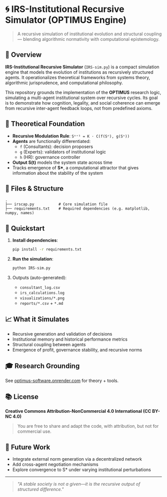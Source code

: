 # 🌀 IRS-Institutional Recursive Simulator (OPTIMUS Engine)

> A recursive simulation of institutional evolution and structural coupling — blending algorithmic normativity with computational epistemology.

## 📘 Overview

**IRS-Institutional Recursive Simulator** (`IRS-sim.py`) is a compact simulation engine that models the evolution of institutions as recursively structured agents. It operationalizes theoretical frameworks from systems theory, algorithmic jurisprudence, and computational philosophy.

This repository grounds the implementation of the **OPTIMUS** research logic, simulating a multi-agent institutional system over recursive cycles. Its goal is to demonstrate how cognition, legality, and social coherence can emerge from recursive inter-agent feedback loops, not from predefined axioms.

## 🧠 Theoretical Foundation
- **Recursive Modulation Rule**: `Sⁿ⁺¹ = K ⋅ C(f(Sⁿ), g(Sⁿ))`
- **Agents** are functionally differentiated:
  - `f` (Consultants): decision proposers
  - `g` (Experts): validators of institutional logic
  - `h` (HR): governance controller
- **Output S(t)** models the system state across time
- Tracks emergence of **S\***, a computational attractor that gives information about the stability of the system

## 🔧 Files & Structure
```
.
├── irscap.py           # Core simulation file
├── requirements.txt    # Required dependencies (e.g. matplotlib, numpy, names)
```

## 🚀 Quickstart
1. **Install dependencies**:
   ```bash
   pip install -r requirements.txt
   ```

2. **Run the simulation**:
   ```bash
   python IRS-sim.py
   ```

3. Outputs (auto-generated):
   - `consultant_log.csv`
   - `irs_calculations.log`
   - `visualizations/*.png`
   - `reports/*.csv` + `*.md`

## 📈 What it Simulates
- Recursive generation and validation of decisions
- Institutional memory and historical performance metrics
- Structural coupling between agents
- Emergence of profit, governance stability, and recursive norms

## 🎓 Research Grounding

See [optimus-software.onrender.com](https://optimus-software.onrender.com) for theory + tools.

## 📚 License
**Creative Commons Attribution-NonCommercial 4.0 International (CC BY-NC 4.0)**

> You are free to share and adapt the code, with attribution, but not for commercial use.

## 🚜 Future Work
- Integrate external norm generation via a decentralized network
- Add cross-agent negotiation mechanisms
- Explore convergence to S\* under varying institutional perturbations

---

> _"A stable society is not a given—it is the recursive output of structured difference."_

